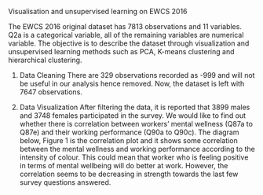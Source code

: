Visualisation and unsupervised learning on EWCS 2016

The EWCS 2016 original dataset has 7813 observations and 11 variables. Q2a is a categorical variable, all of the remaining variables are numerical variable. 
The objective is to describe the dataset through visualization and unsupervised learning methods such as PCA, K-means clustering and hierarchical clustering.
1.	Data Cleaning
There are 329 observations recorded as -999 and will not be useful in our analysis hence removed. Now, the dataset is left with 7647 observations.

2.	Data Visualization
After filtering the data, it is reported that 3899 males and 3748 females participated in the survey. We would like to find out whether there is correlation between workers’ mental wellness (Q87a to Q87e) and their working performance (Q90a to Q90c). The diagram below, Figure 1 is the correlation plot and it shows some correlation between the mental wellness and working performance according to the intensity of colour. This could mean that worker who is feeling positive in terms of mental wellbeing will do better at work. However, the correlation seems to be decreasing in strength towards the last few survey questions answered. 
